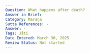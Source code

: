 ```yaml
---
Question: What happens after death?
Answer in Brief: -
Category: Maraṇa
Sutta References: -
Answer: -
Tags: Jāti
Date Entered: March 30, 2025
Review Status: Not started
---
```

